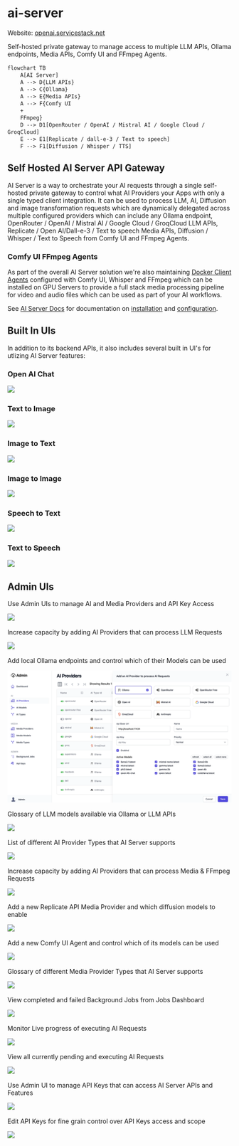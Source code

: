 # ai-server

Website: [openai.servicestack.net](https://openai.servicestack.net)

Self-hosted private gateway to manage access to multiple LLM APIs, Ollama endpoints, 
Media APIs, Comfy UI and FFmpeg Agents.

```mermaid
flowchart TB
    A[AI Server] 
    A --> D{LLM APIs}
    A --> C{Ollama}
    A --> E{Media APIs}
    A --> F{Comfy UI 
    + 
    FFmpeg}
    D --> D1[OpenRouter / OpenAI / Mistral AI / Google Cloud / GroqCloud]
    E --> E1[Replicate / dall-e-3 / Text to speech]
    F --> F1[Diffusion / Whisper / TTS]
```

## Self Hosted AI Server API Gateway

AI Server is a way to orchestrate your AI requests through a single self-hosted private gateway to control what AI Providers your Apps with only a single typed client integration. It can be used to process LLM, AI, Diffusion and image transformation requests which are dynamically delegated across multiple configured providers which
can include any Ollama endpoint, OpenRouter / OpenAI / Mistral AI / Google Cloud / GroqCloud LLM APIs, 
Replicate / Open AI/Dall-e-3 / Text to speech Media APIs, Diffusion / Whisper / Text to Speech from Comfy UI and FFmpeg Agents.

### Comfy UI FFmpeg Agents

As part of the overall AI Server solution we're also maintaining [Docker Client Agents](https://docs.servicestack.net/ai-server/comfy-extension) configured with Comfy UI, Whisper and FFmpeg which can be installed on GPU Servers to provide a full stack media processing pipeline for video and audio files which can be used as part of your AI workflows.

See [AI Server Docs](https://docs.servicestack.net/ai-server/) for documentation on 
[installation](https://docs.servicestack.net/ai-server/quickstart) and 
[configuration](https://docs.servicestack.net/ai-server/configuration).

## Built In UIs

In addition to its backend APIs, it also includes several built in UI's for utlizing AI Server features:

### Open AI Chat

![](https://raw.githubusercontent.com/ServiceStack/ai-server/refs/heads/main/AiServer/wwwroot/img/uis/Chat.webp)

### Text to Image

![](https://raw.githubusercontent.com/ServiceStack/ai-server/refs/heads/main/AiServer/wwwroot/img/uis/TextToImage.webp)

### Image to Text

![](https://raw.githubusercontent.com/ServiceStack/ai-server/refs/heads/main/AiServer/wwwroot/img/uis/ImageToText.webp)

### Image to Image

![](https://raw.githubusercontent.com/ServiceStack/ai-server/refs/heads/main/AiServer/wwwroot/img/uis/ImageUpscale.webp)

### Speech to Text

![](https://raw.githubusercontent.com/ServiceStack/ai-server/refs/heads/main/AiServer/wwwroot/img/uis/SpeechToText.webp)

### Text to Speech

![](https://raw.githubusercontent.com/ServiceStack/ai-server/refs/heads/main/AiServer/wwwroot/img/uis/TextToSpeech.webp)

## Admin UIs

Use Admin UIs to manage AI and Media Providers and API Key Access

![](https://raw.githubusercontent.com/ServiceStack/ai-server/refs/heads/main/AiServer/wwwroot/img/uis/admin/dashboard.webp)

Increase capacity by adding AI Providers that can process LLM Requests

![](https://raw.githubusercontent.com/ServiceStack/ai-server/refs/heads/main/AiServer/wwwroot/img/uis/admin/ai-providers.webp)

Add local Ollama endpoints and control which of their Models can be used

![](https://raw.githubusercontent.com/ServiceStack/ai-server/refs/heads/main/AiServer/wwwroot/img/uis/admin/ai-providers-new-ollama.webp)

Glossary of LLM models available via Ollama or LLM APIs

![](https://raw.githubusercontent.com/ServiceStack/ai-server/refs/heads/main/AiServer/wwwroot/img/uis/admin/ai-models.webp)

List of different AI Provider Types that AI Server supports

![](https://raw.githubusercontent.com/ServiceStack/ai-server/refs/heads/main/AiServer/wwwroot/img/uis/admin/ai-types.webp)

Increase capacity by adding AI Providers that can process Media & FFmpeg Requests

![](https://raw.githubusercontent.com/ServiceStack/ai-server/refs/heads/main/AiServer/wwwroot/img/uis/admin/media-providers.webp)

Add a new Replicate API Media Provider and which diffusion models to enable

![](https://raw.githubusercontent.com/ServiceStack/ai-server/refs/heads/main/AiServer/wwwroot/img/uis/admin/media-providers-replicate.webp)

Add a new Comfy UI Agent and control which of its models can be used

![](https://raw.githubusercontent.com/ServiceStack/ai-server/refs/heads/main/AiServer/wwwroot/img/uis/admin/media-providers-comfyui.webp)

Glossary of different Media Provider Types that AI Server supports

![](https://raw.githubusercontent.com/ServiceStack/ai-server/refs/heads/main/AiServer/wwwroot/img/uis/admin/media-types.webp)

View completed and failed Background Jobs from Jobs Dashboard

![](https://raw.githubusercontent.com/ServiceStack/ai-server/refs/heads/main/AiServer/wwwroot/img/uis/admin/background-jobs.webp)

Monitor Live progress of executing AI Requests

![](https://raw.githubusercontent.com/ServiceStack/ai-server/refs/heads/main/AiServer/wwwroot/img/uis/admin/background-jobs-live.webp)

View all currently pending and executing AI Requests

![](https://raw.githubusercontent.com/ServiceStack/ai-server/refs/heads/main/AiServer/wwwroot/img/uis/admin/background-jobs-queue.webp)

Use Admin UI to manage API Keys that can access AI Server APIs and Features

![](https://raw.githubusercontent.com/ServiceStack/ai-server/refs/heads/main/AiServer/wwwroot/img/uis/admin/api-keys.webp)

Edit API Keys for fine grain control over API Keys access and scope

![](https://raw.githubusercontent.com/ServiceStack/ai-server/refs/heads/main/AiServer/wwwroot/img/uis/admin/api-keys-edit.webp)
